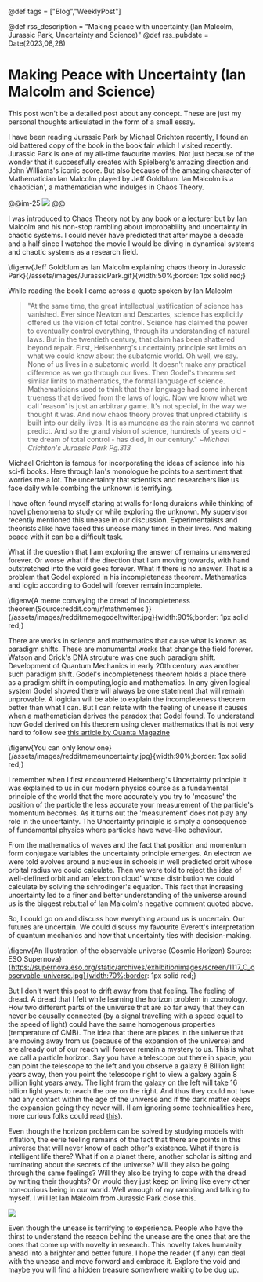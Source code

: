 @def tags = ["Blog","WeeklyPost"]

@def rss_description = "Making peace with uncertainty:(Ian Malcolm, Jurassic Park, Uncertainty and Science)"
@def rss_pubdate = Date(2023,08,28)
# Making Peace with Uncertainty (Ian Malcolm and Science)



This post won't be a detailed post about any concept. These are just my personal thoughts articulated in the form of a small essay.

I have been reading Jurassic Park by Michael Crichton recently, I found an old battered copy of the book in the book fair which I visited recently. Jurassic Park is one of my all-time favourite movies. Not just because of the wonder that it successfully creates with Spielberg's amazing direction and John Williams's iconic score. But also because of the amazing character of Mathematician Ian Malcolm played by Jeff Goldblum. Ian Malcolm is a 'chaotician', a mathematician who indulges in Chaos Theory. 

@@im-25
![](https://upload.wikimedia.org/wikipedia/en/2/21/Jurassic_Park_%28book_cover%29.jpg)
@@

I was introduced to Chaos Theory not by any book or a lecturer but by Ian Malcolm and his non-stop rambling about improbability and uncertainty in chaotic systems. I could never have predicted that after maybe a decade and a half since I watched the movie I would be diving in dynamical systems and chaotic systems as a research field. 


\figenv{Jeff Goldblum as Ian Malcolm explaining chaos theory in Jurassic Park}{/assets/images/JurassicPark.gif}{width:50%;border: 1px solid red;}


While reading the book I came across a quote spoken by Ian Malcolm 

> "At the same time, the great intellectual justification of science has vanished. Ever since Newton and Descartes, science has explicitly offered us the vision of total control. Science has claimed the power to eventually control everything, through its understanding of natural laws. But in the twentieth century, that claim has been shattered beyond repair. First, Heisenberg's uncertainty principle set limits on what we could know about the subatomic world. Oh well, we say. None of us lives in a subatomic world. It doesn't make any practical difference as we go through our lives. Then Godel's theorem set similar limits to mathematics, the formal language of science. Mathematicians used to think that their language had some inherent trueness that derived from the laws of logic. Now we know what we call 'reason' is just an arbitrary game. It's not special, in the way we thought it was. And now chaos theory proves that unpredictability is built into our daily lives. It is as mundane as the rain storms we cannot predict. And so the grand vision of science, hundreds of years old - the dream of total control - has died, in our century." ~_Michael Crichton's Jurassic Park Pg.313_

Michael Crichton is famous for incorporating the ideas of science into his sci-fi books. Here through Ian's monologue he points to a sentiment that worries me a lot. The uncertainty that scientists and researchers like us face daily while combing the unknown is terrifying. 

I have often found myself staring at walls for long duraions while thinking of novel phenomena to study or while exploring the unknown. My supervisor recently mentioned this unease in our discussion. Experimentalists and theorists alike have faced this unease many times in their lives. And making peace with it can be a difficult task.  

What if the question that I am exploring the answer of remains unanswered forever. Or worse what if the direction that I am moving towards, with hand outstretched into the void goes forever. What if there is no answer. That is a problem that Godel explored in his incompleteness theorem. Mathematics and logic according to Godel will forever remain incomplete. 


\figenv{A meme conveying the dread of incompleteness theorem(Source:reddit.com/r/mathmemes )}{/assets/images/redditmemegodeltwitter.jpg}{width:90%;border: 1px solid red;}


There are works in science and mathematics that cause what is known as paradigm shifts. These are monumental works that change the field forever. Watson and Crick's DNA strcuture  was one such paradigm shift. Development of Quantum Mechanics in early 20th century was another such paradigm shift. Godel's incompleteness theorem holds a place there as a pradigm shift in computing,logic and mathematics. In any given logical system Godel showed there will always be one statement that will remain unprovable. A logician will be able to explain the incompleteness theorem better than what I can. But I can relate with the feeling of unease it causes when a mathematician derives the paradox that Godel found. 
To understand how Godel derived on his theorem using clever mathematics that is not very hard to follow see [this article by Quanta Magazine](https://www.quantamagazine.org/how-godels-proof-works-20200714/)

\figenv{You can only know one}{/assets/images/redditmemeuncertainty.jpg}{width:90%;border: 1px solid red;}

I remember when I first encountered Heisenberg's Uncertainty principle it was explained to us in our modern physics course as a fundamental principle of the world that the more accurately you try to 'measure' the position of the particle the less accurate your measurement of the particle's momentum becomes. As it turns out the 'measurement' does not play any role in the uncertainty. The Uncertainty principle is simply a consequence of fundamental physics where particles have wave-like behaviour. 

From the mathematics of waves and the fact that position and momentum form conjugate variables the uncertainty principle emerges. An electron we were told evolves around a nucleus in schools in well predicted orbit whose orbital radius we could calculate. Then we were told to reject the idea of well-defined orbit and an 'electron cloud' whose distribution we could calculate by solving the schrodinger's equation. This fact that increasing uncertainty led to a finer and better understanding of the universe around us is the biggest rebuttal of Ian Malcolm's negative comment quoted above. 

So, I could go on and discuss how everything around us is uncertain. Our futures are uncertain. We could discuss my favourite Everett's interpretation of quantum mechanics and how that uncertainty ties with decision-making. 

\figenv{An Illustration of the observable universe (Cosmic Horizon) Source: ESO Supernova}{https://supernova.eso.org/static/archives/exhibitionimages/screen/1117_C_observable-universe.jpg}{width:70%;border: 1px solid red;}

But I don't want this post to drift away from that feeling. The feeling of dread. A dread that I felt while learning the horizon problem in cosmology. How two different parts of the universe that are so far away that they can never be causally connected (by a signal travelling with a speed equal to the speed of light) could have the same homogenous properties (temperature of CMB). 
The idea that there are places in the universe that are moving away from us (because of the expansion of the universe) and are already out of our reach will forever remain a mystery to us. This is what we call a particle horizon. Say you have a telescope out there in space, you can point the telescope to the left and you observe a galaxy 8 Billion light years away, then you point the telescope right to view a galaxy again 8 billion light years away. The light from the galaxy on the left will take 16 billion light years to reach the one on the right. And thus they could not have had any contact within the age of the universe and if the dark matter keeps the expansion going they never will. (I am ignoring some technicalities here, more curious folks could read [this](https://en.wikipedia.org/wiki/Cosmological_horizon)).

Even though the horizon problem can be solved by studying models with inflation, the eerie feeling remains of the fact that there are points in this universe that will never know of each other's existence. What if there is intelligent life there? What if on a planet there, another scholar is sitting and ruminating about the secrets of the universe? Will they also be going through the same feelings? Will they also be trying to cope with the dread by writing their thoughts? Or would they just keep on living like every other non-curious being in our world. Well wnough of my rambling and talking to myself. I will let Ian Malcolm from Jurassic Park close this. 


![](/assets/images/jurassic-park-chaos-theory.gif)

Even though the unease is terrifying to experience. People who have the thirst to understand the reason behind the unease are the ones that are the ones that come up with novelty in research. This novelty takes humanity ahead into a brighter and better future. I hope the reader (if any) can deal with the unease and move forward and embrace it. Explore the void and maybe you will find a hidden treasure somewhere waiting to be dug up.